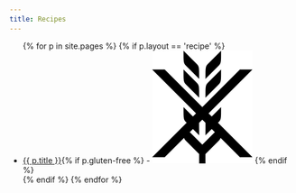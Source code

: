 ```yaml
---
title: Recipes
---
```

<ul>
{% for p in site.pages %}
  {% if p.layout == 'recipe' %}
  <li><span class="recipe-link"><a href="{{ p.url }}">{{ p.title }}</a>{% if p.gluten-free %} - <img src="/assets/images/gluten-free.svg" alt="Gluten Free" class="gluten-free"/> {% endif %}</span></li>
  {% endif %}
{% endfor %}
</ul>
